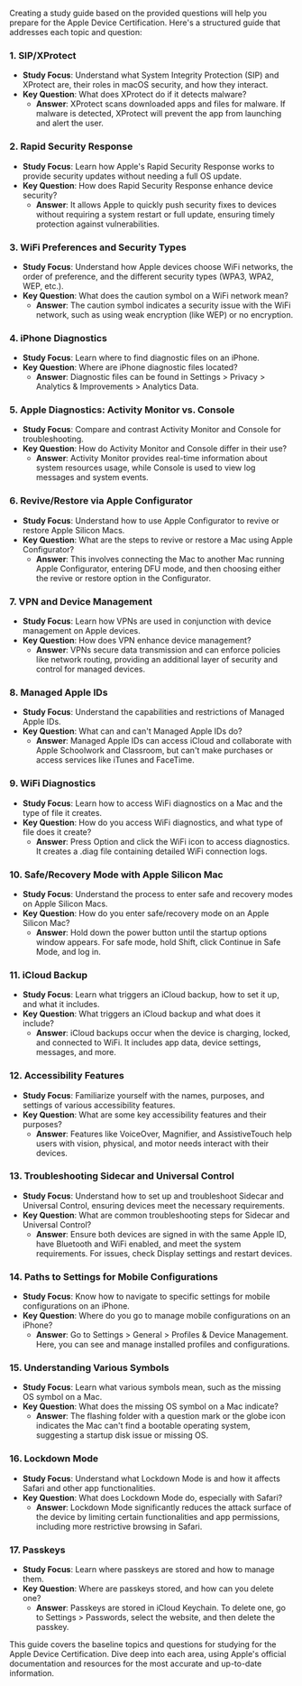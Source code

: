 Creating a study guide based on the provided questions will help you prepare for the Apple Device Certification. Here's a structured guide that addresses each topic and question:

### 1. SIP/XProtect
- **Study Focus**: Understand what System Integrity Protection (SIP) and XProtect are, their roles in macOS security, and how they interact.
- **Key Question**: What does XProtect do if it detects malware?
  - **Answer**: XProtect scans downloaded apps and files for malware. If malware is detected, XProtect will prevent the app from launching and alert the user.

### 2. Rapid Security Response
- **Study Focus**: Learn how Apple's Rapid Security Response works to provide security updates without needing a full OS update.
- **Key Question**: How does Rapid Security Response enhance device security?
  - **Answer**: It allows Apple to quickly push security fixes to devices without requiring a system restart or full update, ensuring timely protection against vulnerabilities.

### 3. WiFi Preferences and Security Types
- **Study Focus**: Understand how Apple devices choose WiFi networks, the order of preference, and the different security types (WPA3, WPA2, WEP, etc.).
- **Key Question**: What does the caution symbol on a WiFi network mean?
  - **Answer**: The caution symbol indicates a security issue with the WiFi network, such as using weak encryption (like WEP) or no encryption.

### 4. iPhone Diagnostics
- **Study Focus**: Learn where to find diagnostic files on an iPhone.
- **Key Question**: Where are iPhone diagnostic files located?
  - **Answer**: Diagnostic files can be found in Settings > Privacy > Analytics & Improvements > Analytics Data.

### 5. Apple Diagnostics: Activity Monitor vs. Console
- **Study Focus**: Compare and contrast Activity Monitor and Console for troubleshooting.
- **Key Question**: How do Activity Monitor and Console differ in their use?
  - **Answer**: Activity Monitor provides real-time information about system resources usage, while Console is used to view log messages and system events.

### 6. Revive/Restore via Apple Configurator
- **Study Focus**: Understand how to use Apple Configurator to revive or restore Apple Silicon Macs.
- **Key Question**: What are the steps to revive or restore a Mac using Apple Configurator?
  - **Answer**: This involves connecting the Mac to another Mac running Apple Configurator, entering DFU mode, and then choosing either the revive or restore option in the Configurator.

### 7. VPN and Device Management
- **Study Focus**: Learn how VPNs are used in conjunction with device management on Apple devices.
- **Key Question**: How does VPN enhance device management?
  - **Answer**: VPNs secure data transmission and can enforce policies like network routing, providing an additional layer of security and control for managed devices.

### 8. Managed Apple IDs
- **Study Focus**: Understand the capabilities and restrictions of Managed Apple IDs.
- **Key Question**: What can and can't Managed Apple IDs do?
  - **Answer**: Managed Apple IDs can access iCloud and collaborate with Apple Schoolwork and Classroom, but can't make purchases or access services like iTunes and FaceTime.

### 9. WiFi Diagnostics
- **Study Focus**: Learn how to access WiFi diagnostics on a Mac and the type of file it creates.
- **Key Question**: How do you access WiFi diagnostics, and what type of file does it create?
  - **Answer**: Press Option and click the WiFi icon to access diagnostics. It creates a .diag file containing detailed WiFi connection logs.

### 10. Safe/Recovery Mode with Apple Silicon Mac
- **Study Focus**: Understand the process to enter safe and recovery modes on Apple Silicon Macs.
- **Key Question**: How do you enter safe/recovery mode on an Apple Silicon Mac?
  - **Answer**: Hold down the power button until the startup options window appears. For safe mode, hold Shift, click Continue in Safe Mode, and log in.

### 11. iCloud Backup
- **Study Focus**: Learn what triggers an iCloud backup, how to set it up, and what it includes.
- **Key Question**: What triggers an iCloud backup and what does it include?
  - **Answer**: iCloud backups occur when the device is charging, locked, and connected to WiFi. It includes app data, device settings, messages, and more.

### 12. Accessibility Features
- **Study Focus**: Familiarize yourself with the names, purposes, and settings of various accessibility features.
- **Key Question**: What are some key accessibility features and their purposes?
  - **Answer**: Features like VoiceOver, Magnifier, and AssistiveTouch help users with vision, physical, and motor needs interact with their devices.

### 13. Troubleshooting Sidecar and Universal Control
- **Study Focus**: Understand how to set up and troubleshoot Sidecar and Universal Control, ensuring devices meet the necessary requirements.
- **Key Question**: What are common troubleshooting steps for Sidecar and Universal Control?
  - **Answer**: Ensure both devices are signed in with the same Apple ID, have Bluetooth and WiFi enabled, and meet the system requirements. For issues, check Display settings and restart devices.

### 14. Paths to Settings for Mobile Configurations
- **Study Focus**: Know how to navigate to specific settings for mobile configurations on an iPhone.
- **Key Question**: Where do you go to manage mobile configurations on an iPhone?
  - **Answer**: Go to Settings > General > Profiles & Device Management. Here, you can see and manage installed profiles and configurations.

### 15. Understanding Various Symbols
- **Study Focus**: Learn what various symbols mean, such as the missing OS symbol on a Mac.
- **Key Question**: What does the missing OS symbol on a Mac indicate?
  - **Answer**: The flashing folder with a question mark or the globe icon indicates the Mac can't find a bootable operating system, suggesting a startup disk issue or missing OS.

### 16. Lockdown Mode
- **Study Focus**: Understand what Lockdown Mode is and how it affects Safari and other app functionalities.
- **Key Question**: What does Lockdown Mode do, especially with Safari?
  - **Answer**: Lockdown Mode significantly reduces the attack surface of the device by limiting certain functionalities and app permissions, including more restrictive browsing in Safari.

### 17. Passkeys
- **Study Focus**: Learn where passkeys are stored and how to manage them.
- **Key Question**: Where are passkeys stored, and how can you delete one?
  - **Answer**: Passkeys are stored in iCloud Keychain. To delete one, go to Settings > Passwords, select the website, and then delete the passkey.

This guide covers the baseline topics and questions for studying for the Apple Device Certification. Dive deep into each area, using Apple's official documentation and resources for the most accurate and up-to-date information.